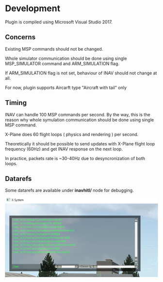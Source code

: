 # Development

Plugin is compiled using Microsoft Visual Studio 2017.

## Concerns

Existing MSP commands should not be changed.

Whole simulator communication should be done using single MSP_SIMULATOR command and ARM_SIMULATION flag.

If ARM_SIMULATION flag is not set, behaviour of INAV should not change at all.

For now, plugin supports Aircarft type "Aircraft with tail" only

## Timing

INAV can handle 100 MSP commands per second. By the way, this is the reason why whole symulation communication should be done using single MSP command.

X-Plane does 60 flight loops ( physics and rendering ) per second. 

Theoretically it should be possible to send updates with X-Plane flight loop frequency (60Hz) and get INAV response on the next loop.

In practice, packets rate is ~30-40Hz due to desyncronization of both loops.

## Datarefs

Some datarefs are available under **inavhitl/** node for debugging.

![](datarefs.png)

